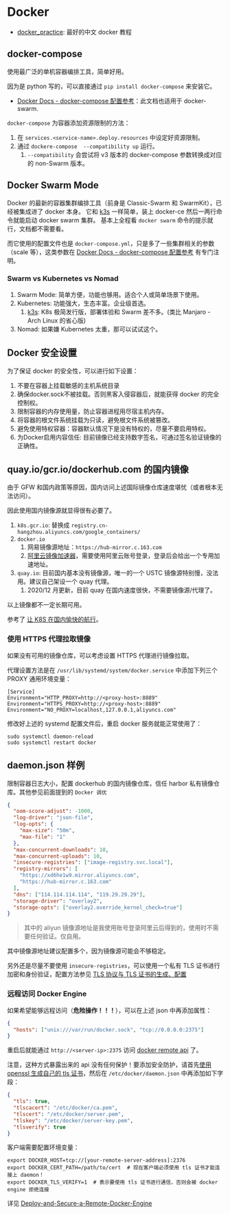 # Docker

- [docker_practice](https://github.com/yeasy/docker_practice): 最好的中文 docker 教程

## docker-compose

使用最广泛的单机容器编排工具，简单好用。

因为是 python 写的，可以直接通过 `pip install docker-compose` 来安装它。

- [Docker Docs - docker-compose 配置参考](https://docs.docker.com/compose/compose-file/)：此文档也适用于 docker-swarm.

`docker-compose` 为容器添加资源限制的方法：

1. 在 `services.<service-name>.deploy.resources` 中设定好资源限制。
2. 通过 `dockere-compose  --compatibility up` 运行。
   1. `--compatibility` 会尝试将 v3 版本的 docker-compose 参数转换成对应的 non-Swarm 版本。

## Docker Swarm Mode

Docker 的最新的容器集群编排工具（前身是 Classic-Swarm 和 SwarmKit），已经被集成进了 docker 本身。
它和 [k3s](https://github.com/rancher/k3s) 一样简单，装上 docker-ce 然后一两行命令就能启动 docker swarm 集群。
基本上全程看 `docker swarm` 命令的提示就行，文档都不需要看。

而它使用的配置文件也是 `docker-compose.yml`，只是多了一些集群相关的参数（scale 等），这类参数在 [Docker Docs - docker-compose 配置参考](https://docs.docker.com/compose/compose-file/) 有专门注明。


### Swarm vs Kubernetes vs Nomad

1. Swarm Mode: 简单方便，功能也够用。适合个人或简单场景下使用。
1. Kubernetes: 功能强大，生态丰富。企业级首选。
   1. [k3s](https://github.com/rancher/k3s): K8s 极简发行版，部署体验和 Swarm 差不多。(类比 Manjaro - Arch Linux 的省心版)
2. Nomad: 如果嫌 Kubernetes 太重，那可以试试这个。

## Docker 安全设置

为了保证 docker 的安全性，可以进行如下设置：

1. 不要在容器上挂载敏感的主机系统目录
2. 确保docker.sock不被挂载。否则黑客入侵容器后，就能获得 docker 的完全控制权。
3. 限制容器的内存使用量，防止容器进程用尽宿主机内存。
4. 将容器的根文件系统挂载为只读，避免根文件系统被篡改。
5. 避免使用特权容器：容器默认情况下是没有特权的，尽量不要启用特权。
6. 为Docker启用内容信任: 目前镜像已经支持数字签名，可通过签名验证镜像的正确性。

## quay.io/gcr.io/dockerhub.com 的国内镜像

由于 GFW 和国内政策等原因，国内访问上述国际镜像仓库速度堪忧（或者根本无法访问）。

因此使用国内镜像源就显得很有必要了。

1. `k8s.gcr.io`: 替换成 `registry.cn-hangzhou.aliyuncs.com/google_containers/`
2. `docker.io`
   1. 网易镜像源地址：`https://hub-mirror.c.163.com`
   2. [阿里云镜像加速器](https://cr.console.aliyun.com/cn-shenzhen/instances/mirrors)，需要使用阿里云账号登录，登录后会给出一个专用加速地址。
3. `quay.io`: 目前国内基本没有镜像源，唯一的一个 USTC 镜像源特别慢，没法用。建议自己架设一个 quay 代理。
   1. 2020/12 月更新，目前 quay 在国内速度很快，不需要镜像源/代理了。

以上镜像都不一定长期可用。

参考了 [让 K8S 在国内愉快的航行](https://www.cnblogs.com/ants/p/12663724.html?utm_source=tuicool&utm_medium=referral)。

### 使用 HTTPS 代理拉取镜像

如果没有可用的镜像仓库，可以考虑设置 HTTPS 代理进行镜像拉取。

代理设置方法是在 `/usr/lib/systemd/system/docker.service` 中添加下列三个 PROXY 通用环境变量：
```shell
[Service]
Environment="HTTP_PROXY=http://<proxy-host>:8889"
Environment="HTTPS_PROXY=http://<proxy-host>:8889"
Environment="NO_PROXY=localhost,127.0.0.1,aliyuncs.com"
```

修改好上述的 systemd 配置文件后，重启 docker 服务就能正常使用了：

```shell
sudo systemctl daemon-reload
sudo systemctl restart docker
```


## daemon.json 样例

限制容器日志大小，配置 dockerhub 的国内镜像仓库，信任 harbor 私有镜像仓库。其他参见前面提到的 `Docker 调优`

```json
{
  "oom-score-adjust": -1000,
  "log-driver": "json-file",
  "log-opts": {
    "max-size": "50m",
    "max-file": "1"
  },
  "max-concurrent-downloads": 10,
  "max-concurrent-uploads": 10,
  "insecure-registries": ["image-registry.svc.local"],
  "registry-mirrors": [
    "https://xd6he1w9.mirror.aliyuncs.com",
    "https://hub-mirror.c.163.com"
  ],
  "dns": ["114.114.114.114", "119.29.29.29"],
  "storage-driver": "overlay2",
  "storage-opts": ["overlay2.override_kernel_check=true"]
}
```

> 其中的 aliyun 镜像源地址是我使用账号登录阿里云后得到的，使用时不需要任何验证。仅自用。

其中镜像源地址建议配置多个，因为镜像源可能会不够稳定。

另外还是尽量不要使用 `insecure-registries`，可以使用一个私有 TLS 证书进行加密和身份验证，配置方法参见 [TLS 协议与 TLS 证书的生成、配置](/network-security/TLS%20协议与%20TLS%20证书的生成、配置.md)

### 远程访问 Docker Engine

如果希望能够远程访问（**危险操作！！！**），可以在上述 json 中再添加属性：

```json
{
  "hosts": ["unix:///var/run/docker.sock", "tcp://0.0.0.0:2375"]
}
```

重启后就能通过 `http://<server-ip>:2375` 访问 [docker remote api](https://docs.docker.com/engine/api/latest/) 了。

注意，这种方式暴露出来的 api 没有任何保护！要添加安全防护，请首先[使用 openssl 生成自己的 tls 证书](https://docs.docker.com/engine/security/https/#create-a-ca-server-and-client-keys-with-openssl)，然后在 `/etc/docker/daemon.json` 中再添加如下字段：

```json
{
  "tls": true,
  "tlscacert": "/etc/docker/ca.pem",
  "tlscert": "/etc/docker/server.pem",
  "tlskey": "/etc/docker/server-key.pem",
  "tlsverify": true
}
```

客户端需要配置环境变量：

```shell
export DOCKER_HOST=tcp://[your-remote-server-address]:2376
export DOCKER_CERT_PATH=/path/to/cert  # 现在客户端必须使用 tls 证书才能连接上 daemon！
export DOCKER_TLS_VERIFY=1  # 表示要使用 tls 证书进行通信，否则会被 docker engine 拒绝连接
```

详见 [Deploy-and-Secure-a-Remote-Docker-Engine](https://github.com/IcaliaLabs/guides/wiki/Deploy-and-Secure-a-Remote-Docker-Engine)
